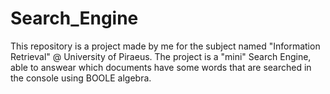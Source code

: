 # Search_Engine

This repository is a project made by me for the subject named "Information Retrieval" @ University of Piraeus. The project is a "mini" Search Engine, able to
answear which documents have some words that are searched in the console using BOOLE algebra. 
